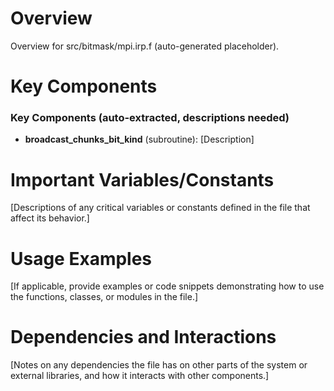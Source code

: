 # Overview

Overview for src/bitmask/mpi.irp.f (auto-generated placeholder).

# Key Components

### Key Components (auto-extracted, descriptions needed)
- **broadcast_chunks_bit_kind** (subroutine): [Description]

# Important Variables/Constants

[Descriptions of any critical variables or constants defined in the file that affect its behavior.]

# Usage Examples

[If applicable, provide examples or code snippets demonstrating how to use the functions, classes, or modules in the file.]

# Dependencies and Interactions

[Notes on any dependencies the file has on other parts of the system or external libraries, and how it interacts with other components.]
